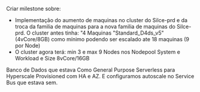 

Criar milestone sobre:

- Implementação do aumento de maquinas no cluster do Silce-prd e da troca da familia de maquinas para a nova familia de maquinas do Silce-prd.
 O cluster antes tinha: "4 Maquinas "Standard_D4ds_v5" (4vCore/8GB) como mínimo podendo ser escalado ate 18 maquinas (9 por Node)
- O cluster agora terá: min 3 e max 9 Nodes nos Nodepool System e Workload e Size 8vCore/16GB

Banco de Dados que estava Como General Purpose Serverless para Hyperscale Provisioned com HA e AZ. E configuramos autoscale no Service Bus que estava sem.